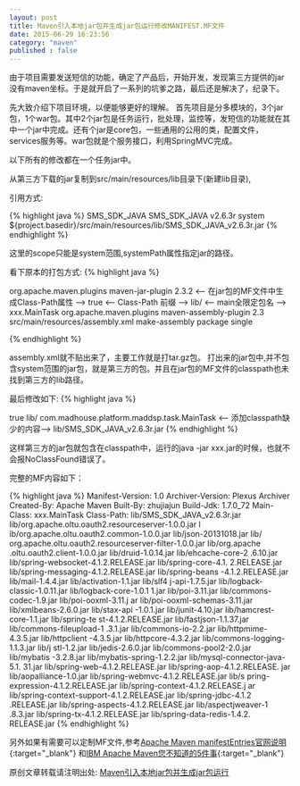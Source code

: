 ```yaml
---
layout: post
title: Maven引入本地jar包并生成jar包运行修改MANIFEST.MF文件
date: 2015-06-29 16:23:56
category: "maven"
published : false
---
```


由于项目需要发送短信的功能，确定了产品后，开始开发，发现第三方提供的jar没有maven坐标。于是就开启了一系列的坑爹之路，最后还是解决了，纪录下。

先大致介绍下项目环境，以便能够更好的理解。
首先项目是分多模块的，3个jar包，1个war包。其中2个jar包是任务运行，批处理，监控等，发短信的功能就在其中一个jar中完成。还有个jar是core包，一些通用的公用的类，配置文件，services服务等。war包就是个服务接口，利用SpringMVC完成。

以下所有的修改都在一个任务jar中。

从第三方下载的jar复制到src/main/resources/lib目录下(新建lib目录),

引用方式:

{% highlight java %}
<dependency>
	<groupId>SMS_SDK_JAVA</groupId>
	<artifactId>SMS_SDK_JAVA</artifactId>
	<version>v2.6.3r</version>
	<scope>system</scope>
	<systemPath>${project.basedir}/src/main/resources/lib/SMS_SDK_JAVA_v2.6.3r.jar</systemPath>
</dependency>
{% endhighlight %}

这里的scope只能是system范围,systemPath属性指定jar的路径。

看下原本的打包方式:
{% highlight java %}

<plugin>
	<groupId>org.apache.maven.plugins</groupId>
	<artifactId>maven-jar-plugin</artifactId>
	<version>2.3.2</version>
	<configuration>
		<archive>
			<manifest>
				<-- 在jar包的MF文件中生成Class-Path属性 -->
				<addClasspath>true</addClasspath>
				<-- Class-Path 前缀 -->
				<classpathPrefix>lib/</classpathPrefix>
				<-- main全限定包名 -->
				<mainClass>xxx.MainTask</mainClass>
			</manifest>
		</archive>
	</configuration>
</plugin>

<plugin>
	<groupId>org.apache.maven.plugins</groupId>
	<artifactId>maven-assembly-plugin</artifactId>
	<version>2.3</version>
	<configuration>
		<descriptors>
			<descriptor>src/main/resources/assembly.xml</descriptor>
		</descriptors>
	</configuration>
	<executions>
		<execution>
			<id>make-assembly</id>
			<phase>package</phase>
			<goals>
				<goal>single</goal>
			</goals>
		</execution>
	</executions>
</plugin>

{% endhighlight %}

assembly.xml就不贴出来了，主要工作就是打tar.gz包。
打出来的jar包中,并不包含system范围的jar包，就是第三方的包。并且在jar包的MF文件的classpath也未找到第三方的lib路径。

最后修改如下:
{% highlight java %}

<configuration>
	<archive>
		<manifest>
			<addClasspath>true</addClasspath>
			<classpathPrefix>lib/</classpathPrefix>
			<mainClass>com.madhouse.platform.maddsp.task.MainTask</mainClass>
		</manifest>
		<-- 添加classpath缺少的内容-->
		<manifestEntries>
			<Class-Path>lib/SMS_SDK_JAVA_v2.6.3r.jar</Class-Path>
		</manifestEntries>
	</archive>
</configuration>
{% endhighlight %}

这样第三方的jar包就包含在classpath中，运行的java -jar xxx.jar的时候，也就不会报NoClassFound错误了。

完整的MF内容如下：

{% highlight java %}
Manifest-Version: 1.0
Archiver-Version: Plexus Archiver
Created-By: Apache Maven
Built-By: zhujiajun
Build-Jdk: 1.7.0_72
Main-Class: xxx.MainTask
Class-Path: lib/SMS_SDK_JAVA_v2.6.3r.jar lib/org.apache.oltu.oauth2.resourceserver-1.0.0.jar l
 ib/org.apache.oltu.oauth2.common-1.0.0.jar lib/json-20131018.jar lib/
 org.apache.oltu.oauth2.resourceserver-filter-1.0.0.jar lib/org.apache
 .oltu.oauth2.client-1.0.0.jar lib/druid-1.0.14.jar lib/ehcache-core-2
 .6.10.jar lib/spring-websocket-4.1.2.RELEASE.jar lib/spring-core-4.1.
 2.RELEASE.jar lib/spring-messaging-4.1.2.RELEASE.jar lib/spring-beans
 -4.1.2.RELEASE.jar lib/mail-1.4.4.jar lib/activation-1.1.jar lib/slf4
 j-api-1.7.5.jar lib/logback-classic-1.0.11.jar lib/logback-core-1.0.1
 1.jar lib/poi-3.11.jar lib/commons-codec-1.9.jar lib/poi-ooxml-3.11.j
 ar lib/poi-ooxml-schemas-3.11.jar lib/xmlbeans-2.6.0.jar lib/stax-api
 -1.0.1.jar lib/junit-4.10.jar lib/hamcrest-core-1.1.jar lib/spring-te
 st-4.1.2.RELEASE.jar lib/fastjson-1.1.37.jar lib/commons-fileupload-1
 .3.1.jar lib/commons-io-2.2.jar lib/httpmime-4.3.5.jar lib/httpclient
 -4.3.5.jar lib/httpcore-4.3.2.jar lib/commons-logging-1.1.3.jar lib/j
 stl-1.2.jar lib/jedis-2.6.0.jar lib/commons-pool2-2.0.jar lib/mybatis
 -3.2.8.jar lib/mybatis-spring-1.2.2.jar lib/mysql-connector-java-5.1.
 31.jar lib/spring-web-4.1.2.RELEASE.jar lib/spring-aop-4.1.2.RELEASE.
 jar lib/aopalliance-1.0.jar lib/spring-webmvc-4.1.2.RELEASE.jar lib/s
 pring-expression-4.1.2.RELEASE.jar lib/spring-context-4.1.2.RELEASE.j
 ar lib/spring-context-support-4.1.2.RELEASE.jar lib/spring-jdbc-4.1.2
 .RELEASE.jar lib/spring-aspects-4.1.2.RELEASE.jar lib/aspectjweaver-1
 .8.3.jar lib/spring-tx-4.1.2.RELEASE.jar lib/spring-data-redis-1.4.2.
 RELEASE.jar
{% endhighlight %}

另外如果有需要可以定制MF文件,参考[Apache Maven manifestEntries官网说明](http://maven.apache.org/shared-archives/maven-archiver-LATEST/examples/manifestEntries.html){:target="_blank"}
和[IBM Apache Maven您不知道的5件事](http://www.ibm.com/developerworks/cn/java/j-5things13/){:target="_blank"}


原创文章转载请注明出处: [Maven引入本地jar包并生成jar包运行](http://9leg.com/maven/2015/06/29/maven-import-local-jar-and-packing-jar.html)
